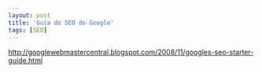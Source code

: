 ```yaml
---
layout: post
title: 'Guia de SEO do Google'
tags: [SEO]
---
```


<http://googlewebmastercentral.blogspot.com/2008/11/googles-seo-starter-guide.html>
